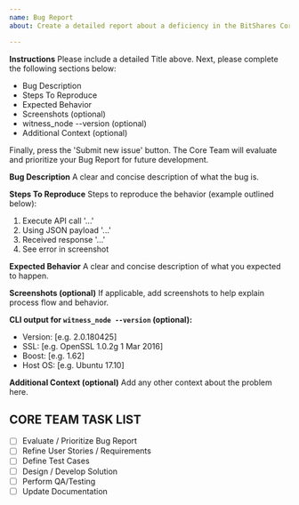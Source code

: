 ```yaml
---
name: Bug Report
about: Create a detailed report about a deficiency in the BitShares Core implementation.

---
```


**Instructions**
Please include a detailed Title above. Next, please complete the following sections below:
* Bug Description
* Steps To Reproduce
* Expected Behavior
* Screenshots (optional)
* witness_node --version (optional)
* Additional Context (optional)

Finally, press the 'Submit new issue' button. The Core Team will evaluate and prioritize your Bug Report for future development. 

**Bug Description**
A clear and concise description of what the bug is.

**Steps To Reproduce**
Steps to reproduce the behavior (example outlined below):
1. Execute API call '...'
2. Using JSON payload '...'
3. Received response '...'
4. See error in screenshot

**Expected Behavior**
A clear and concise description of what you expected to happen.

**Screenshots (optional)**
If applicable, add screenshots to help explain process flow and behavior.

**CLI output for `witness_node --version` (optional):**
 - Version: [e.g. 2.0.180425]
 - SSL: [e.g. OpenSSL 1.0.2g  1 Mar 2016]
 - Boost: [e.g. 1.62]
 - Host OS: [e.g. Ubuntu 17.10]

**Additional Context (optional)**
Add any other context about the problem here.

## CORE TEAM TASK LIST
- [ ] Evaluate / Prioritize Bug Report
- [ ] Refine User Stories / Requirements
- [ ] Define Test Cases
- [ ] Design / Develop Solution
- [ ] Perform QA/Testing
- [ ] Update Documentation

